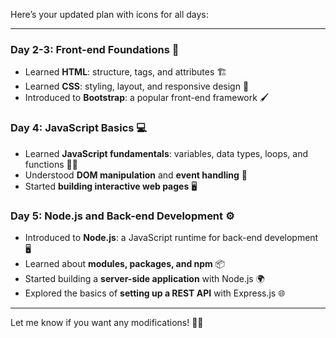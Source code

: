 Here’s your updated plan with icons for all days:  

---

### **Day 2-3: Front-end Foundations** 🎨  
- Learned **HTML**: structure, tags, and attributes 🏗️  
- Learned **CSS**: styling, layout, and responsive design 🎨  
- Introduced to **Bootstrap**: a popular front-end framework 🖌️  

### **Day 4: JavaScript Basics** 💻  
- Learned **JavaScript fundamentals**: variables, data types, loops, and functions 🧑‍💻  
- Understood **DOM manipulation** and **event handling** 🔄  
- Started **building interactive web pages** 🖥️  

### **Day 5: Node.js and Back-end Development** ⚙️  
- Introduced to **Node.js**: a JavaScript runtime for back-end development 🖥️  
- Learned about **modules, packages, and npm** 📦  
- Started building a **server-side application** with Node.js 🌍  
- Explored the basics of **setting up a REST API** with Express.js 🌐  

---

Let me know if you want any modifications! 🚀🔥
